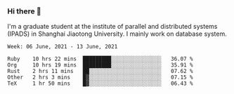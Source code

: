 ### Hi there 👋

I'm a graduate student at the institute of parallel and distributed systems (IPADS) in Shanghai Jiaotong University. I mainly work on database system.

<!--START_SECTION:waka-->
```text
Week: 06 June, 2021 - 13 June, 2021

Ruby    10 hrs 22 mins  █████████░░░░░░░░░░░░░░░░   36.07 % 
Org     10 hrs 19 mins  █████████░░░░░░░░░░░░░░░░   35.91 % 
Rust    2 hrs 11 mins   ██░░░░░░░░░░░░░░░░░░░░░░░   07.62 % 
Other   2 hrs 3 mins    █▓░░░░░░░░░░░░░░░░░░░░░░░   07.15 % 
TeX     1 hr 50 mins    █▓░░░░░░░░░░░░░░░░░░░░░░░   06.43 % 
```
<!--END_SECTION:waka-->

<!--
**yqmmm/yqmmm** is a ✨ _special_ ✨ repository because its `README.md` (this file) appears on your GitHub profile.

Here are some ideas to get you started:

- 🔭 I’m currently working on ...
- 🌱 I’m currently learning ...
- 👯 I’m looking to collaborate on ...
- 🤔 I’m looking for help with ...
- 💬 Ask me about ...
- 📫 How to reach me: ...
- 😄 Pronouns: ...
- ⚡ Fun fact: ...
-->
